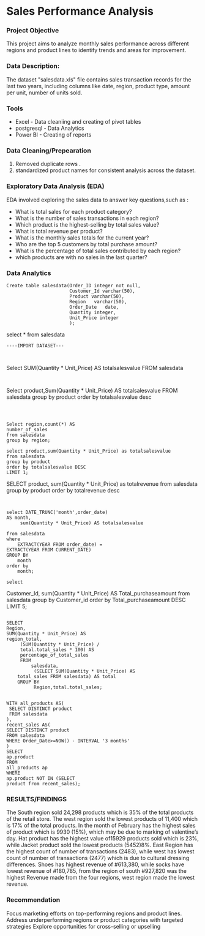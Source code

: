 # Sales Performance Analysis

### Project Objective


This project aims to analyze monthly sales performance across different regions and product lines to identify trends and areas for improvement.

### Data Description:

The dataset "salesdata.xls" file  contains sales transaction records for the last two years, including columns like date, region, product type,  amount per unit, number of units sold.


### Tools

- Excel - Data cleaniing and creating of pivot tables
- postgresql - Data Analytics
- Power BI - Creating of reports


### Data Cleaning/Prepearation


1.	Removed duplicate rows .
2.	standardized product names for consistent analysis across the dataset.


### Exploratory Data Analysis (EDA)

EDA involved exploring the sales data to answer key questions,such as :


- What is  total sales for each product category?
- What is the number of sales transactions in each region?
- Which product is the highest-selling  by total sales value?
- What is total revenue per product?
- What is the monthly sales totals for the current year?
- Who are the top 5 customers by total purchase amount?
- What is the percentage of total sales contributed by each region?
- which  products are with no sales in the last quarter?



### Data Analytics



```
Create table salesdata(Order_ID integer not null,
					   Customer_Id varchar(50),
					   Product varchar(50),
					   Region	varchar(50),
					   Order_Date	date,
					   Quantity integer,
					   Unit_Price integer
					   );
```


select *  from salesdata

```
----IMPORT DATASET---



```
Select SUM(Quantity * Unit_Price) AS totalsalesvalue
FROM salesdata
```


```
Select product,Sum(Quantity * Unit_Price) AS totalsalesvalue
FROM salesdata
group by product
order by totalsalesvalue desc

 ```



Select region,count(*) AS
number_of_sales
from salesdata
group by region;
```

```
select product,sum(Quantity * Unit_Price) as totalsalesvalue
from salesdata 
group by product
order by totalsalesvalue DESC
LIMIT 1;
```
 


SELECT product,
sum(Quantity * Unit_Price)  as totalrevenue
from salesdata
group by product
order by totalrevenue desc

```


select DATE_TRUNC('month',order_date)
AS month,
     sum(Quantity * Unit_Price) AS totalsalesvalue

from salesdata
where
    EXTRACT(YEAR FROM order_date) =
EXTRACT(YEAR FROM CURRENT_DATE)
GROUP BY
    month
order by 
	month;

```	



	select 
Customer_Id,
sum(Quantity * Unit_Price) AS
Total_purchaseamount
from
   salesdata
 group by
    Customer_id
	order by
	  Total_purchaseamount DESC
	  LIMIT 5;
```

SELECT 
Region,
SUM(Quantity * Unit_Price) AS
region_total,
     (SUM(Quantity * Unit_Price) /
	 total.total_sales * 100) AS
	 percentage_of_total_sales
	 FROM
	     salesdata,
		  (SELECT SUM(Quantity * Unit_Price) AS
	total_sales FROM salesdata) AS total
	GROUP BY
	      Region,total.total_sales;
       
```   
   
  ``` 
  WITH all_products AS(
   SELECT DISTINCT product
   FROM salesdata
),
recent_sales AS(
 SELECT DISTINCT product
FROM salesdata
WHERE Order_Date>=NOW() - INTERVAL '3 months'
)
SELECT
ap.product
FROM
all_products ap
WHERE
ap.product NOT IN (SELECT
product from recent_sales);

```



### RESULTS/FINDINGS


The South region sold 24,298 products which is 35% of the total products of the retail store. The west region sold the lowest products of 11,400 which is 17% of the total products.
In the month of February has the highest sales of product which is 9930 (15%), which may be due to marking of valentine’s day.
Hat product has the highest value of15929 products sold which is 23%, while Jacket product sold the lowest products (5452)8%.
East Region has the highest count of number of transactions (2483), while west has lowest count of number of transactions (2477) which is due to cultural dressing differences.
Shoes has highest revenue of #613,380, while socks have lowest revenue of #180,785, from the region of south #927,820 was the highest Revenue made from the four regions, west region made the lowest revenue.







### Recommendation


 Focus marketing efforts on top-performing regions and product lines.
 Address underperforming regions or product categories with targeted strategies
 Explore opportunities for cross-selling or upselling


